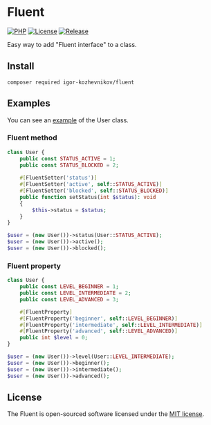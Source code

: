 # Fluent

[![PHP](https://img.shields.io/badge/php-8.1-green.svg?style=flat-square)](https://github.com/igor-kozhevnikov/fluent)
[![License](https://img.shields.io/github/license/igor-kozhevnikov/fluent?style=flat-square)](https://github.com/igor-kozhevnikov/fluent)
[![Release](https://img.shields.io/github/v/release/igor-kozhevnikov/fluent?style=flat-square)](https://github.com/igor-kozhevnikov/fluent)

Easy way to add "Fluent interface" to a class.

## Install

```shell
composer required igor-kozhevnikov/fluent
```

## Examples

You can see an [example](https://github.com/igor-kozhevnikov/fluent/blob/1.x/src/Examples/User.php) of the User class.

### Fluent method

```php
class User {
    public const STATUS_ACTIVE = 1;
    public const STATUS_BLOCKED = 2;
    
    #[FluentSetter('status')]
    #[FluentSetter('active', self::STATUS_ACTIVE)]
    #[FluentSetter('blocked', self::STATUS_BLOCKED)]
    public function setStatus(int $status): void
    {
        $this->status = $status;
    }
}
```

```php
$user = (new User())->status(User::STATUS_ACTIVE);
$user = (new User())->active();
$user = (new User())->blocked();
```

### Fluent property

```php
class User {
    public const LEVEL_BEGINNER = 1;
    public const LEVEL_INTERMEDIATE = 2;
    public const LEVEL_ADVANCED = 3;

    #[FluentProperty]
    #[FluentProperty('beginner', self::LEVEL_BEGINNER)]
    #[FluentProperty('intermediate', self::LEVEL_INTERMEDIATE)]
    #[FluentProperty('advanced', self::LEVEL_ADVANCED)]
    public int $level = 0;
}
```

```php
$user = (new User())->level(User::LEVEL_INTERMEDIATE);
$user = (new User())->beginner();
$user = (new User())->intermediate();
$user = (new User())->advanced();
```

## License

The Fluent is open-sourced software licensed under the [MIT license](https://opensource.org/license/mit/).
